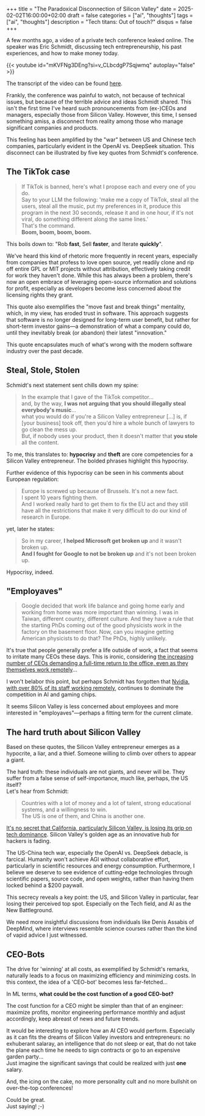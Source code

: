 +++
title = "The Paradoxical Disconnection of Silicon Valley"
date = 2025-02-02T16:00:00+02:00
draft = false
categories = ["ai", "thoughts"]
tags = ["ai", "thoughts"]
description = "Tech titans: Out of touch?"
disqus = false
+++

A few months ago, a video of a private tech conference leaked online. The speaker was Eric Schmidt, discussing tech entrepreneurship, his past experiences, and how to make money today.

{{< youtube id="mKVFNg3DEng?si=v_CLbcdgP7Sqjwmq" autoplay="false" >}}

The transcript of the video can be found [here](https://github.com/ociubotaru/transcripts/blob/main/Stanford_ECON295%E2%A7%B8CS323_I_2024_I_The_Age_of_AI,_Eric_Schmidt.txt).

Frankly, the conference was painful to watch, not because of technical issues, but because of the terrible advice and ideas Schmidt shared.  This isn't the first time I've heard such pronouncements from (ex-)CEOs and managers, especially those from Silicon Valley. However, this time, I sensed something amiss, a disconnect from reality among those who manage significant companies and products.

This feeling has been amplified by the "war" between US and Chinese tech companies, particularly evident in the OpenAI vs. DeepSeek situation.  This disconnect can be illustrated by five key quotes from Schmidt's conference.

## The TikTok case

> If TikTok is banned, here's what I propose each and every one of you do.  
> Say to your LLM the following: 
> 'make me a copy of TikTok, steal all the users, steal all the music, put my preferences in it, produce this program in the next 30 seconds, release it and in one hour, if it's not viral, do something different along the same lines.'  
> That's the command.  
> **Boom, boom, boom, boom.**

This boils down to: "Rob **fast**, Sell **faster**, and Iterate **quickly**".

We've heard this kind of rhetoric more frequently in recent years, especially from companies that profess to love open source, yet readily clone and rip off entire GPL or MIT projects without attribution, effectively taking credit for work they haven't done. While this has always been a problem, there's now an open embrace of leveraging open-source information and solutions for profit, especially as developers become less concerned about the licensing rights they grant.

This quote also exemplifies the "move fast and break things" mentality, which, in my view, has eroded trust in software. This approach suggests that software is no longer designed for long-term user benefit, but rather for short-term investor gains—a demonstration of what a company could do, until they inevitably break (or abandon) their latest "innovation."  

This quote encapsulates much of what's wrong with the modern software industry over the past decade.

## Steal, Stole, Stolen

Schmidt's next statement sent chills down my spine:

> In the example that I gave of the TikTok competitor...  
> and, by the way, **I was not arguing that you should illegally steal everybody's music**...  
> what you would do if you're a Silicon Valley entrepreneur [...] is, if [your business] took off, then you'd hire a whole bunch of lawyers to go clean the mess up.  
> But, if nobody uses your product, then it doesn't matter that **you stole** all the content.

To me, this translates to: **hypocrisy** and **theft** are core competencies for a Silicon Valley entrepreneur. The bolded phrases highlight this hypocrisy.

Further evidence of this hypocrisy can be seen in his comments about European regulation:

> Europe is screwed up because of Brussels.
> It's not a new fact.  
> I spent 10 years fighting them.  
> And I worked really hard to get them to fix the EU act and they still have all the restrictions that make it very difficult to do our kind of research in Europe.

yet, later he states:

> So in my career, **I helped Microsoft get broken up** and it wasn't broken up.  
> **And I fought for Google to not be broken up** and it's not been broken up.

Hypocrisy, indeed.

## "Employaves"

> Google decided that work life balance and going home early and working from home was more important than winning.
> I was in Taiwan, different country, different culture.
> And they have a rule that the starting PhDs coming out of the good physicists work in the factory on the basement floor.
> Now, can you imagine getting American physicists to do that?
> The PhDs, highly unlikely.

It's true that people generally prefer a life outside of work, a fact that seems to irritate many CEOs these days. This is ironic, considering [the increasing number of CEOs demanding a full-time return to the office, even as they themselves work remotely](https://fortune.com/2024/08/18/ceo-remote-work-headquarters-starbucks-victorias-secret/)...

I won't belabor this point, but perhaps Schmidt has forgotten that [Nvidia, with over 80% of its staff working remotely](https://fortune.com/2023/10/14/nvidia-skips-return-to-office-sticks-to-remote-work-among-hottest-tech-companies/), continues to dominate the competition in AI and gaming chips.

It seems Silicon Valley is less concerned about employees and more interested in "employaves"—perhaps a fitting term for the current climate.

## The hard truth about Silicon Valley

Based on these quotes, the Silicon Valley entrepreneur emerges as a hypocrite, a liar, and a thief.  Someone willing to climb over others to appear a giant.

The hard truth: these individuals are not giants, and never will be.  They suffer from a false sense of self-importance, much like, perhaps, the US itself?  
Let's hear from Schmidt:

> Countries with a lot of money and a lot of talent, strong educational systems, and a willingness to win.  
> The US is one of them, and China is another one.

[It's no secret that California, particularly Silicon Valley, is losing its grip on tech dominance](https://www.bbc.com/worklife/article/20240207-big-tech-layoffs-perks-cuts).
Silicon Valley's golden age as an innovative hub for hackers is fading.

The US-China tech war, especially the OpenAI vs. DeepSeek debacle, is farcical.  Humanity won't achieve AGI without collaborative effort, particularly in scientific resources and energy consumption.  Furthermore, I believe we deserve to see evidence of cutting-edge technologies through scientific papers, source code, and open weights, rather than having them locked behind a $200 paywall.

This secrecy reveals a key point: the US, and Silicon Valley in particular, fear losing their perceived top spot. Especially on the Tech field, and AI as the New Battleground.

We need more insightful discussions from individuals like Denis Assabis of DeepMind, where interviews resemble science courses rather than the kind of vapid advice I just witnessed.

## CEO-Bots

The drive for 'winning' at all costs, as exemplified by Schmidt's remarks, naturally leads to a focus on maximizing efficiency and minimizing costs. In this context, the idea of a 'CEO-bot' becomes less far-fetched...

In ML terms, **what could be the cost function of a good CEO-bot?**

The cost function for a CEO might be simpler than that of an engineer: maximize profits, monitor engineering performance monthly and adjust accordingly, keep abreast of news and future trends.

It would be interesting to explore how an AI CEO would perform. Especially as it can fits the dreams of Silicon Valley investors and entrepreneurs: no exhuberant salaray, an intelligence that do not sleep or eat, that do not take the plane each time he needs to sign contracts or go to an expensive garden party...  
Just imagine the significant savings that could be realized with just **one** salary.  

And, the icing on the cake, no more personality cult and no more bullshit on over-the-top conferences!

Could be great.  
Just saying! ;-)
